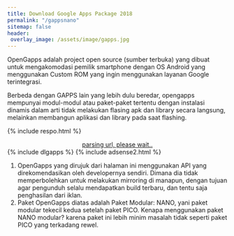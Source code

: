 ```yaml
---
title: Download Google Apps Package 2018
permalink: "/gappsnano"
sitemap: false
header:
 overlay_image: /assets/image/gapps.jpg
---
```


OpenGapps adalah project open source (sumber terbuka) yang dibuat untuk mengakomodasi pemilik smartphone dengan OS Android yang menggunakan Custom ROM yang ingin menggunakan layanan Google terintegrasi.

Berbeda dengan GAPPS lain yang lebih dulu beredar, opengapps mempunyai modul-modul atau paket-paket tertentu dengan instalasi dinamis dalam arti tidak melakukan flasing apk dan library secara langsung, melainkan membangun aplikasi dan library pada saat flashing.

{% include respo.html %}

<div style="display: block; text-align: center;">

<a href="/" id="download" class="btn btn--primary">
parsing url, please wait..
</a>

</div>
{% include dlgapps %} 
{% include adsense2.html %}

1. OpenGapps yang dirujuk dari halaman ini menggunakan API yang direkomendasikan oleh developernya sendiri. Dimana dia tidak memperbolehkan untuk melakukan mirroring di manapun, dengan tujuan agar pengunduh selalu mendapatkan build terbaru, dan tentu saja penghasilan dari iklan.
2. Paket OpenGapps diatas adalah Paket Modular: NANO, yani paket modular tekecil kedua setelah paket PICO. Kenapa menggunakan paket NANO modular? karena paket ini lebih minim masalah tidak seperti paket PICO yang terkadang rewel.